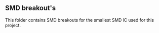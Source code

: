 ## SMD breakout's

This folder contains SMD breakouts for the smallest SMD IC used for this project.

